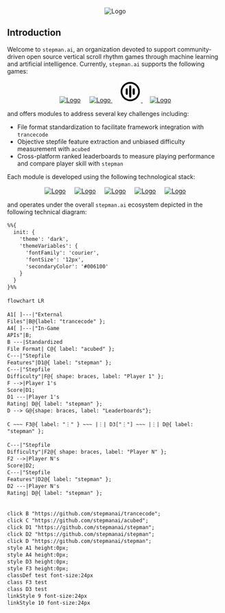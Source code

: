 <!-- PROJECT LOGO -->
<br />
<div align="center">
    <picture>
        <source srcset="assets/logo/stepman.ai/dark-mode/stepmanai.png"  media="(prefers-color-scheme: dark)">
        <img src="assets/logo/acubed/no-dark-mode/stepmanai.png" alt="Logo" width="200px" height=auto>
    </picture>
</div>

## Introduction
Welcome to `stepman.ai`, an organization devoted to support community-driven open source vertical scroll rhythm games through machine learning and artificial intelligence. Currently, `stepman.ai` supports the following games:
  <p align="center">
    <a href="https://etternaonline.com/"><picture>
        <source srcset="assets/logo/etterna/dark-mode.svg"  media="(prefers-color-scheme: dark)">
        <img src="assets/logo/etterna/no-dark-mode.svg" alt="Logo" width="50px" height=auto></a>
    </picture></a>ㅤ
    <a href="https://www.flashflashrevolution.com/"><picture>
        <source srcset="assets/logo/ffr/dark-mode.svg"  media="(prefers-color-scheme: dark)">
        <img src="assets/logo/ffr/no-dark-mode.svg" alt="Logo" width="50px" height=auto>
    </picture></a>ㅤ
    <a href="https://osu.ppy.sh/"><picture>
        <source srcset="assets/logo/osumania/dark-mode.svg"  media="(prefers-color-scheme: dark)">
        <img src="assets/logo/osumania/no-dark-mode.svg" alt="Logo" width="50px" height=auto>
    </picture></a>ㅤ
    <a href="https://quavergame.com/"><picture>
        <source srcset="assets/logo/quaver/dark-mode.svg"  media="(prefers-color-scheme: dark)">
        <img src="assets/logo/quaver/no-dark-mode.svg" alt="Logo" width="50px" height=auto>
    </picture></a>
  </p>

and offers modules to address several key challenges including:
- File format standardization to facilitate framework integration with `trancecode`
- Objective stepfile feature extraction and unbiased difficulty measurement with `acubed`
- Cross-platform ranked leaderboards to measure playing performance and compare player skill with `stepman`

Each module is developed using the following technological stack:
<p align="center">
    <a href="https://www.python.org/"><picture>
        <source srcset="https://cdn.simpleicons.org/python/000/fff"  media="(prefers-color-scheme: dark)">
        <img src="https://cdn.simpleicons.org/python/000/000" alt="Logo" width="50px" height=auto></a>
    </picture></a>ㅤ
    <a href="https://github.com/features/actions"><picture>
        <source srcset="https://cdn.simpleicons.org/githubactions/000/fff"  media="(prefers-color-scheme: dark)">
        <img src="https://cdn.simpleicons.org/githubactions/000/000" alt="Logo" width="50px" height=auto></a>
    </picture></a>ㅤ
    <a href="https://ubuntu.com/"><picture>
        <source srcset="https://cdn.simpleicons.org/ubuntu/000/fff"  media="(prefers-color-scheme: dark)">
        <img src="https://cdn.simpleicons.org/ubuntu/000/000" alt="Logo" width="50px" height=auto></a>
    </picture></a>ㅤ
    <a href="https://pypi.org/"><picture>
        <source srcset="https://cdn.simpleicons.org/pypi/000/fff"  media="(prefers-color-scheme: dark)">
        <img src="https://cdn.simpleicons.org/pypi/000/000" alt="Logo" width="50px" height=auto></a>
    </picture></a>ㅤ
    <a href="https://www.mongodb.com/"><picture>
        <source srcset="https://cdn.simpleicons.org/mongodb/000/fff"  media="(prefers-color-scheme: dark)">
        <img src="https://cdn.simpleicons.org/mongodb/000/000" alt="Logo" width="50px" height=auto></a>
    </picture></a>
</p>

and operates under the overall `stepman.ai` ecosystem depicted in the following technical diagram:

```mermaid
%%{
  init: {
    'theme': 'dark',
    'themeVariables': {
      'fontFamily': 'courier',
      'fontSize': '12px',
      'secondaryColor': '#006100'
    }
  }
}%%

flowchart LR

A1[ ]---|"External
Files"|B@{label: "trancecode" };
A4[ ]---|"In-Game
APIs"|B;
B ---|Standardized
File Format| C@{ label: "acubed" };
C---|"Stepfile
Features"|D1@{ label: "stepman" };
C---|"Stepfile
Difficulty"|F@{ shape: braces, label: "Player 1" };
F -->|Player 1's
Score|D1;
D1 ---|Player 1's
Rating| D@{ label: "stepman" };
D --> G@{shape: braces, label: "Leaderboards"};

C ~~~ F3@{ label: "⋮" } ~~~ |⋮| D3["⋮"] ~~~ |⋮| D@{ label: "stepman" };

C---|"Stepfile
Difficulty"|F2@{ shape: braces, label: "Player N" };
F2 -->|Player N's
Score|D2;
C---|"Stepfile
Features"|D2@{ label: "stepman" };
D2 ---|Player N's
Rating| D@{ label: "stepman" };


click B "https://github.com/stepmanai/trancecode";
click C "https://github.com/stepmanai/acubed";
click D1 "https://github.com/stepmanai/stepman";
click D2 "https://github.com/stepmanai/stepman";
click D "https://github.com/stepmanai/stepman";
style A1 height:0px;
style A4 height:0px;
style D3 height:0px;
style F3 height:0px;
classDef test font-size:24px
class F3 test
class D3 test
linkStyle 9 font-size:24px
linkStyle 10 font-size:24px

``` 

